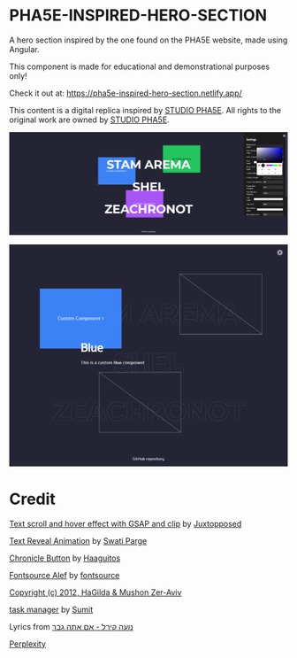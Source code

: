 # PHA5E-INSPIRED-HERO-SECTION
A hero section inspired by the one found on the PHA5E website, made using Angular.

This component is made for educational and demonstrational purposes only!

Check it out at: https://pha5e-inspired-hero-section.netlify.app/

This content is a digital replica inspired by [STUDIO PHA5E](https://www.pha5e.com/). All rights to the original work are owned by [STUDIO PHA5E](https://www.pha5e.com/).

![image text](https://github.com/Northstrix/PHA5E-INSPIRED-HERO-SECTION/blob/main/screenshots/1.png?raw=true)

![image text](https://github.com/Northstrix/PHA5E-INSPIRED-HERO-SECTION/blob/main/screenshots/2.png?raw=true)

# Credit
[Text scroll and hover effect with GSAP and clip](https://codepen.io/Juxtopposed/pen/mdQaNbG) by [Juxtopposed](https://codepen.io/Juxtopposed)

[Text Reveal Animation](https://codepen.io/swatiparge/pen/LYVMEag) by [Swati Parge](https://codepen.io/swatiparge)

[Chronicle Button](https://codepen.io/Haaguitos/pen/OJrVZdJ) by [Haaguitos](https://codepen.io/Haaguitos)

[Fontsource Alef](https://www.npmjs.com/package/@fontsource/alef) by [fontsource](https://github.com/fontsource)

[Copyright (c) 2012, HaGilda & Mushon Zer-Aviv](http://alef.hagilda.com%7Calef@hagilda.com/)

[task manager](https://codepen.io/sumit011/pen/WNVXReO) by [Sumit](https://codepen.io/sumit011)

Lyrics from [נועה קירל - אם אתה גבר](https://www.youtube.com/watch?v=9on_1WpYvAY)

[Perplexity](https://www.perplexity.ai)
